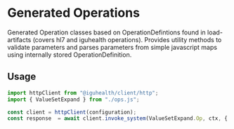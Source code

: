 # Generated Operations

Generated Operation classes based on OperationDefintions found in load-artifacts (covers hl7 and iguhealth operations).
Provides utility methods to validate parameters and parses parameters from simple javascript maps using internally stored OperationDefinition.

## Usage

```typescript
import httpClient from "@iguhealth/client/http";
import { ValueSetExpand } from "./ops.js";

const client = httpClient(configuration);
const response  = await client.invoke_system(ValueSetExpand.Op, ctx, { url: "value-set-url" }))
```
